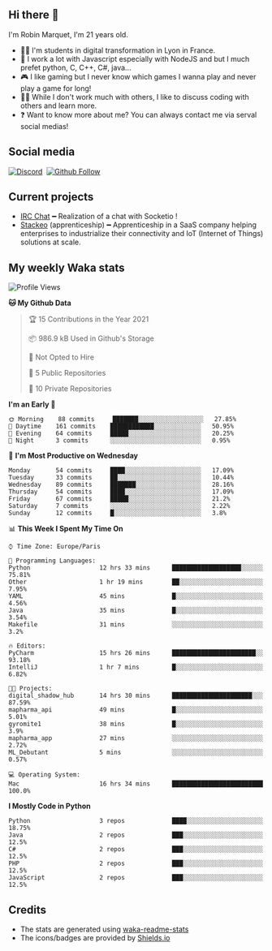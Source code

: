 ## Hi there 👋

I'm Robin Marquet, I'm 21 years old.

- 👨‍💻 I'm students in digital transformation in Lyon in France.
- 🌱 I work a lot with Javascript especially with NodeJS and but I much prefet python, C, C++, C#, java...
- 🎮 I like gaming but I never know which games I wanna play and never play a game for long!
- 👯‍♀️ While I don't work much with others, I like to discuss coding with others and learn more.
- ❓ Want to know more about me? You can always contact me via serval social medias!

## Social media

[![Discord](https://img.shields.io/discord/759460462105854022?label=rmarquet%232048&style=for-the-badge&logo=discord&logoColor=ffffff)](https://github.com/rmarquet21)
‎‎ [![Github Follow](https://img.shields.io/github/followers/rmarquet21?logo=github&logoColor=ffffff&style=for-the-badge)](https://github.com/rmarquet21)

## Current projects

- [IRC Chat](https://socket.io/) ━ Realization of a chat with Socketio !
- [Stackeo](https://www.stackeo.io/) (apprenticeship) ━ Apprenticeship in a SaaS company helping enterprises to industrialize their connectivity and IoT (Internet of Things) solutions at scale.

## My weekly Waka stats

<!--START_SECTION:waka-->
![Profile Views](http://img.shields.io/badge/Profile%20Views-0-blue)

**🐱 My Github Data** 

> 🏆 15 Contributions in the Year 2021
 > 
> 📦 986.9 kB Used in Github's Storage 
 > 
> 🚫 Not Opted to Hire
 > 
> 📜 5 Public Repositories 
 > 
> 🔑 10 Private Repositories  
 > 
**I'm an Early 🐤** 

```text
🌞 Morning    88 commits     ███████░░░░░░░░░░░░░░░░░░   27.85% 
🌆 Daytime    161 commits    ████████████░░░░░░░░░░░░░   50.95% 
🌃 Evening    64 commits     █████░░░░░░░░░░░░░░░░░░░░   20.25% 
🌙 Night      3 commits      ░░░░░░░░░░░░░░░░░░░░░░░░░   0.95%

```
📅 **I'm Most Productive on Wednesday** 

```text
Monday       54 commits     ████░░░░░░░░░░░░░░░░░░░░░   17.09% 
Tuesday      33 commits     ██░░░░░░░░░░░░░░░░░░░░░░░   10.44% 
Wednesday    89 commits     ███████░░░░░░░░░░░░░░░░░░   28.16% 
Thursday     54 commits     ████░░░░░░░░░░░░░░░░░░░░░   17.09% 
Friday       67 commits     █████░░░░░░░░░░░░░░░░░░░░   21.2% 
Saturday     7 commits      ░░░░░░░░░░░░░░░░░░░░░░░░░   2.22% 
Sunday       12 commits     █░░░░░░░░░░░░░░░░░░░░░░░░   3.8%

```


📊 **This Week I Spent My Time On** 

```text
⌚︎ Time Zone: Europe/Paris

💬 Programming Languages: 
Python                   12 hrs 33 mins      ███████████████████░░░░░░   75.81% 
Other                    1 hr 19 mins        ██░░░░░░░░░░░░░░░░░░░░░░░   7.95% 
YAML                     45 mins             █░░░░░░░░░░░░░░░░░░░░░░░░   4.56% 
Java                     35 mins             █░░░░░░░░░░░░░░░░░░░░░░░░   3.54% 
Makefile                 31 mins             ░░░░░░░░░░░░░░░░░░░░░░░░░   3.2%

🔥 Editors: 
PyCharm                  15 hrs 26 mins      ███████████████████████░░   93.18% 
IntelliJ                 1 hr 7 mins         █░░░░░░░░░░░░░░░░░░░░░░░░   6.82%

🐱‍💻 Projects: 
digital_shadow_hub       14 hrs 30 mins      ██████████████████████░░░   87.59% 
mapharma_api             49 mins             █░░░░░░░░░░░░░░░░░░░░░░░░   5.01% 
gyromite1                38 mins             █░░░░░░░░░░░░░░░░░░░░░░░░   3.9% 
mapharma_app             27 mins             ░░░░░░░░░░░░░░░░░░░░░░░░░   2.72% 
ML_Debutant              5 mins              ░░░░░░░░░░░░░░░░░░░░░░░░░   0.57%

💻 Operating System: 
Mac                      16 hrs 34 mins      █████████████████████████   100.0%

```

**I Mostly Code in Python** 

```text
Python                   3 repos             ████░░░░░░░░░░░░░░░░░░░░░   18.75% 
Java                     2 repos             ███░░░░░░░░░░░░░░░░░░░░░░   12.5% 
C#                       2 repos             ███░░░░░░░░░░░░░░░░░░░░░░   12.5% 
PHP                      2 repos             ███░░░░░░░░░░░░░░░░░░░░░░   12.5% 
JavaScript               2 repos             ███░░░░░░░░░░░░░░░░░░░░░░   12.5%

```



<!--END_SECTION:waka-->

## Credits

- The stats are generated using [waka-readme-stats](https://github.com/anmol098/waka-readme-stats)
- The icons/badges are provided by [Shields.io](https://shields.io/)
